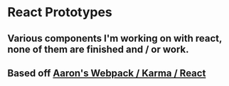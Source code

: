 # React Prototypes

## Various components I'm working on with react, none of them are finished and / or work. 

## Based off [Aaron's Webpack / Karma / React](https://github.com/aaronmcadam/webpack_karma_react)
